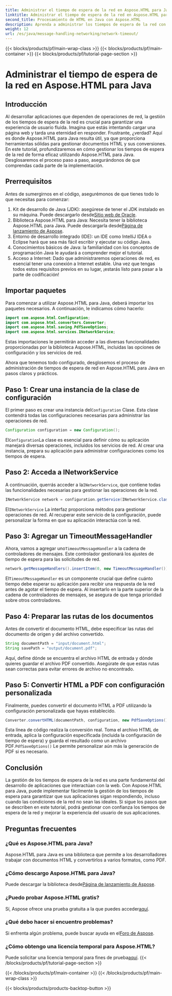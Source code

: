 ```yaml
---
title: Administrar el tiempo de espera de la red en Aspose.HTML para Java
linktitle: Administrar el tiempo de espera de la red en Aspose.HTML para Java
second_title: Procesamiento de HTML en Java con Aspose.HTML
description: Aprenda a administrar los tiempos de espera de la red con Aspose.HTML para Java en esta guía completa. Garantice una experiencia de usuario fluida con un manejo eficaz de los tiempos de espera.
weight: 12
url: /es/java/message-handling-networking/network-timeout/
---
```


{{< blocks/products/pf/main-wrap-class >}}
{{< blocks/products/pf/main-container >}}
{{< blocks/products/pf/tutorial-page-section >}}

# Administrar el tiempo de espera de la red en Aspose.HTML para Java

## Introducción
Al desarrollar aplicaciones que dependen de operaciones de red, la gestión de los tiempos de espera de la red es crucial para garantizar una experiencia de usuario fluida. Imagina que estás intentando cargar una página web y tarda una eternidad en responder. Frustrante, ¿verdad? Aquí es donde Aspose.HTML para Java resulta útil, ya que proporciona herramientas sólidas para gestionar documentos HTML y sus conversiones. En este tutorial, profundizaremos en cómo gestionar los tiempos de espera de la red de forma eficaz utilizando Aspose.HTML para Java. Desglosaremos el proceso paso a paso, asegurándonos de que comprendas cada parte de la implementación.
## Prerrequisitos
Antes de sumergirnos en el código, asegurémonos de que tienes todo lo que necesitas para comenzar:
1.  Kit de desarrollo de Java (JDK): asegúrese de tener el JDK instalado en su máquina. Puede descargarlo desde[Sitio web de Oracle](https://www.oracle.com/java/technologies/javase-jdk11-downloads.html).
2.  Biblioteca Aspose.HTML para Java: Necesita tener la biblioteca Aspose.HTML para Java. Puede descargarla desde[Página de lanzamiento de Aspose](https://releases.aspose.com/html/java/).
3. Entorno de desarrollo integrado (IDE): un IDE como IntelliJ IDEA o Eclipse hará que sea más fácil escribir y ejecutar su código Java.
4. Conocimientos básicos de Java: la familiaridad con los conceptos de programación Java le ayudará a comprender mejor el tutorial.
5. Acceso a Internet: Dado que administraremos operaciones de red, es esencial tener una conexión a Internet estable.
Una vez que tengas todos estos requisitos previos en su lugar, ¡estarás listo para pasar a la parte de codificación!
## Importar paquetes
Para comenzar a utilizar Aspose.HTML para Java, deberá importar los paquetes necesarios. A continuación, le indicamos cómo hacerlo:
```java
import com.aspose.html.Configuration;
import com.aspose.html.converters.Converter;
import com.aspose.html.saving.PdfSaveOptions;
import com.aspose.html.services.INetworkService;
```
Estas importaciones le permitirán acceder a las diversas funcionalidades proporcionadas por la biblioteca Aspose.HTML, incluidas las opciones de configuración y los servicios de red.

Ahora que tenemos todo configurado, desglosemos el proceso de administración de tiempos de espera de red en Aspose.HTML para Java en pasos claros y prácticos.
## Paso 1: Crear una instancia de la clase de configuración
 El primer paso es crear una instancia del`Configuration` Clase. Esta clase contendrá todas las configuraciones necesarias para administrar las operaciones de red.
```java
Configuration configuration = new Configuration();
```
 El`Configuration`La clase es esencial para definir cómo su aplicación manejará diversas operaciones, incluidos los servicios de red. Al crear una instancia, prepara su aplicación para administrar configuraciones como los tiempos de espera.
## Paso 2: Acceda a INetworkService
 A continuación, querrás acceder a la`INetworkService`, que contiene todas las funcionalidades necesarias para gestionar las operaciones de la red.
```java
INetworkService network = configuration.getService(INetworkService.class);
```
 El`INetworkService` La interfaz proporciona métodos para gestionar operaciones de red. Al recuperar este servicio de la configuración, puede personalizar la forma en que su aplicación interactúa con la red.
## Paso 3: Agregar un TimeoutMessageHandler
 Ahora, vamos a agregar uno`TimeoutMessageHandler` a la cadena de controladores de mensajes. Este controlador gestionará los ajustes de tiempo de espera para las solicitudes de red.
```java
network.getMessageHandlers().insertItem(0, new TimeoutMessageHandler());
```
 El`TimeoutMessageHandler` es un componente crucial que define cuánto tiempo debe esperar su aplicación para recibir una respuesta de la red antes de agotar el tiempo de espera. Al insertarlo en la parte superior de la cadena de controladores de mensajes, se asegura de que tenga prioridad sobre otros controladores.
## Paso 4: Preparar las rutas de los documentos
Antes de convertir el documento HTML, debe especificar las rutas del documento de origen y del archivo convertido.
```java
String documentPath = "input/document.html";
String savePath = "output/document.pdf";
```
Aquí, define dónde se encuentra el archivo HTML de entrada y dónde quieres guardar el archivo PDF convertido. Asegúrate de que estas rutas sean correctas para evitar errores de archivo no encontrado.
## Paso 5: Convertir HTML a PDF con configuración personalizada
Finalmente, puedes convertir el documento HTML a PDF utilizando la configuración personalizada que hayas establecido.
```java
Converter.convertHTML(documentPath, configuration, new PdfSaveOptions(), savePath);
```
 Esta línea de código realiza la conversión real. Toma el archivo HTML de entrada, aplica la configuración especificada (incluida la configuración de tiempo de espera) y guarda el resultado como un archivo PDF.`PdfSaveOptions()` Le permite personalizar aún más la generación de PDF si es necesario.
## Conclusión
La gestión de los tiempos de espera de la red es una parte fundamental del desarrollo de aplicaciones que interactúan con la web. Con Aspose.HTML para Java, puede implementar fácilmente la gestión de los tiempos de espera para garantizar que sus aplicaciones sigan respondiendo, incluso cuando las condiciones de la red no sean las ideales. Si sigue los pasos que se describen en este tutorial, podrá gestionar con confianza los tiempos de espera de la red y mejorar la experiencia del usuario de sus aplicaciones.
## Preguntas frecuentes
### ¿Qué es Aspose.HTML para Java?
Aspose.HTML para Java es una biblioteca que permite a los desarrolladores trabajar con documentos HTML y convertirlos a varios formatos, como PDF.
### ¿Cómo descargo Aspose.HTML para Java?
 Puede descargar la biblioteca desde[Página de lanzamiento de Aspose](https://releases.aspose.com/html/java/).
### ¿Puedo probar Aspose.HTML gratis?
 Sí, Aspose ofrece una prueba gratuita a la que puedes acceder[aquí](https://releases.aspose.com/).
### ¿Qué debo hacer si encuentro problemas?
 Si enfrenta algún problema, puede buscar ayuda en el[Foro de Aspose](https://forum.aspose.com/c/html/29).
### ¿Cómo obtengo una licencia temporal para Aspose.HTML?
 Puede solicitar una licencia temporal para fines de prueba[aquí](https://purchase.aspose.com/temporary-license/).
{{< /blocks/products/pf/tutorial-page-section >}}

{{< /blocks/products/pf/main-container >}}
{{< /blocks/products/pf/main-wrap-class >}}

{{< blocks/products/products-backtop-button >}}
